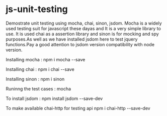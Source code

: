 # js-unit-testing
Demostrate unit testing using mocha, chai, sinon, jsdom.
Mocha is a widely used testing suit for javascript these dayas and It is a very simple library to use. It is used chai as a assertion library and sinon is for mocking and spy purposes.As well as we have installed jsdom here to test jquery functions.Pay a good attention to jsdom version compatibility with node version.

Installing mocha :
npm i mocha --save

Installing chai : 
npm i chai --save

Installing sinon :
npm i sinon

Runinng the test cases :
mocha

To install jsdom :
npm install jsdom --save-dev

To make available chai-http for testing api
npm i chai-http --save-dev

